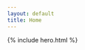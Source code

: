 ```yaml
---
layout: default
title: Home
---
```


<style type="text/css">
div.hero-unit {
  position: relative;
  z-index: 1;
}

div.hero-unit div.hero-bg {
  position: absolute;
  z-index: -1;
  top: 0;
  bottom: 0;
  left: 0;
  right: 0;
  opacity: .35;
  background: url(media/images/7967747.jpeg) center center no-repeat;
  width: 100%;
  height: 100%;
}
</style>

{% include hero.html %}
